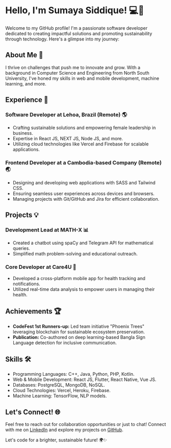 # Hello, I'm Sumaya Siddique! 💻🌸

Welcome to my GitHub profile! I'm a passionate software developer dedicated to creating impactful solutions and promoting sustainability through technology. Here's a glimpse into my journey:

## About Me 🌟

I thrive on challenges that push me to innovate and grow. With a background in Computer Science and Engineering from North South University, I've honed my skills in web and mobile development, machine learning, and more.

## Experience 🚀

### Software Developer at Lehoa, Brazil (Remote) 🌎
- Crafting sustainable solutions and empowering female leadership in business.
- Expertise in React JS, NEXT JS, Node JS, and more.
- Utilizing cloud technologies like Vercel and Firebase for scalable applications.

### Frontend Developer at a Cambodia-based Company (Remote) 🌏
- Designing and developing web applications with SASS and Tailwind CSS.
- Ensuring seamless user experiences across devices and browsers.
- Managing projects with Git/GitHub and Jira for efficient collaboration.

## Projects 💡

### Development Lead at MATH-X 📊
- Created a chatbot using spaCy and Telegram API for mathematical queries.
- Simplified math problem-solving and educational outreach.

### Core Developer at Care4U 🏥
- Developed a cross-platform mobile app for health tracking and notifications.
- Utilized real-time data analysis to empower users in managing their health.

## Achievements 🏆

- **CodeFest 1st Runners-up:** Led team initiative "Phoenix Trees" leveraging blockchain for sustainable ecosystem preservation.
- **Publication:** Co-authored on deep learning-based Bangla Sign Language detection for inclusive communication.

## Skills 🛠️

- Programming Languages: C++, Java, Python, PHP, Kotlin.
- Web & Mobile Development: React JS, Flutter, React Native, Vue JS.
- Databases: PostgreSQL, MongoDB, NoSQL.
- Cloud Technologies: Vercel, Heroku, Firebase.
- Machine Learning: TensorFlow, NLP models.

## Let's Connect! 🌐

Feel free to reach out for collaboration opportunities or just to chat! Connect with me on [LinkedIn](https://www.linkedin.com/in/sumaya-siddique-1a78451a9/) and explore my projects on [GitHub](https://github.com/SumayaSiddique).

Let's code for a brighter, sustainable future! 🌍✨
